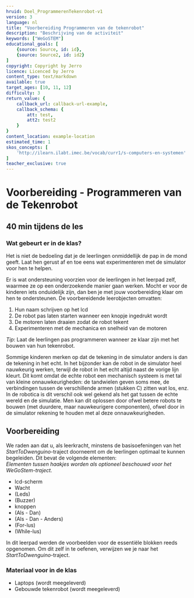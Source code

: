 ```yaml
---
hruid: Doel_ProgrammerenTekenrobot-v1
version: 3
language: nl
title: "Voorbereiding Programmeren van de tekenrobot"
description: "Beschrijving van de activiteit"
keywords: ["WeGoSTEM"]
educational_goals: [
    {source: Source, id: id}, 
    {source: Source2, id: id2}
]
copyright: Copyright by Jerro
licence: Licenced by Jerro
content_type: text/markdown
available: true
target_ages: [10, 11, 12]
difficulty: 3
return_value: {
    callback_url: callback-url-example,
    callback_schema: {
        att: test,
        att2: test2
    }
}
content_location: example-location
estimated_time: 1
skos_concepts: [
    'http://ilearn.ilabt.imec.be/vocab/curr1/s-computers-en-systemen'
]
teacher_exclusive: true
---
```

# Voorbereiding - Programmeren van de Tekenrobot 
## 40 min tijdens de les

### Wat gebeurt er in de klas?
Het is niet de bedoeling dat je de leerlingen onmiddellijk de pap in de mond geeft. Laat hen gerust af en toe eens wat experimenteren met de simulator voor hen te helpen.

Er is wat ondersteuning voorzien voor de leerlingen in het leerpad zelf, waarmee ze op een onderzoekende manier gaan werken. Mocht er voor de kinderen iets onduidelijk zijn, dan ben je met jouw voorbereiding klaar om hen te ondersteunen. De voorbereidende leerobjecten omvatten:

1. Hun naam schrijven op het lcd
2. De robot pas laten starten wanneer een knopje ingedrukt wordt
3. De motoren laten draaien zodat de robot tekent
4. Experimenteren met de mechanica en snelheid van de motoren

*Tip*: Laat de leerlingen pas programmeren wanneer ze klaar zijn met het bouwen van hun tekenrobot.

Sommige kinderen merken op dat de tekening in de simulator anders is dan de tekening in het echt. In het bijzonder kan de robot in de simulator heel nauwkeurig werken, terwijl de robot in het echt altijd naast de vorige lijn kleurt. Dit komt omdat de echte robot een mechanisch systeem is met tal van kleine onnauwkeurigheden: de tandwielen geven soms mee, de verbindingen tussen de verschillende armen (stukken C) zitten wat los, enz. In de robotica is dit verschil ook wel gekend als het gat tussen de echte wereld en de simulatie. Men kan dit oplossen door ofwel betere robots te bouwen (met duurdere, maar nauwkeurigere componenten), ofwel door in de simulator rekening te houden met al deze onnauwkeurigheden.

## Voorbereiding

We raden aan dat u, als leerkracht, minstens de basisoefeningen van het *StartToDwenguino*-traject doorneemt om de leerlingen optimaal te kunnen begeleiden. Dit bevat de volgende elementen:  
*Elementen tussen haakjes worden als optioneel beschouwd voor het WeGoStem-traject.*

* lcd-scherm
* Wacht
* (Leds)
* (Buzzer)
* knoppen
* (Als - Dan)
* (Als - Dan - Anders)
* (For-lus)
* (While-lus)

In dit leerpad werden de voorbeelden voor de essentiële blokken reeds opgenomen. Om dit zelf in te oefenen, verwijzen we je naar het *StartToDwenguino*-traject.

### Materiaal voor in de klas

* Laptops (wordt meegeleverd)
* Gebouwde tekenrobot (wordt meegeleverd)

